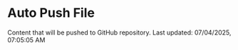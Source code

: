 # Auto Push File

Content that will be pushed to GitHub repository.
Last updated: 07/04/2025, 07:05:05 AM